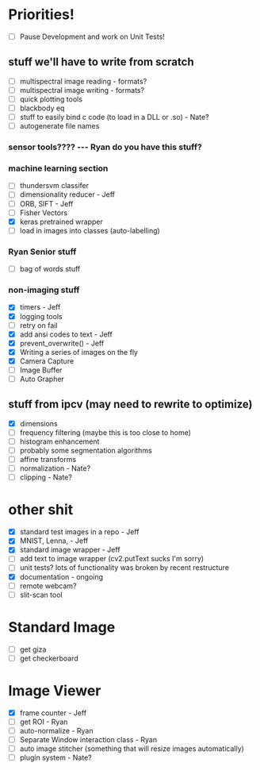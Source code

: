 # Priorities!
- [ ] Pause Development and work on Unit Tests!

## stuff we'll have to write from scratch
- [ ] multispectral image reading - formats?
- [ ] multispectral image writing - formats?
- [ ] quick plotting tools
- [ ] blackbody eq
- [ ] stuff to easily bind c code (to load in a DLL or .so) - Nate?
- [ ] autogenerate file names

### sensor tools???? --- Ryan do you have this stuff?

### machine learning section
- [ ] thundersvm classifer
- [ ] dimensionality reducer - Jeff
- [ ] ORB, SIFT - Jeff
- [ ] Fisher Vectors
- [x] keras pretrained wrapper
- [ ] load in images into classes (auto-labelling)

### Ryan Senior stuff
- [ ] bag of words stuff

### non-imaging stuff
- [x] timers - Jeff
- [x] logging tools
- [ ] retry on fail
- [x] add ansi codes to text - Jeff
- [x] prevent_overwrite() - Jeff
- [x] Writing a series of images on the fly
- [x] Camera Capture
- [ ] Image Buffer
- [ ] Auto Grapher

## stuff from ipcv (may need to rewrite to optimize)
- [x] dimensions
- [ ] frequency filtering (maybe this is too close to home)
- [ ] histogram enhancement
- [ ] probably some segmentation algorithms
- [ ] affine transforms
- [ ] normalization - Nate?
- [ ] clipping - Nate?

# other shit
- [x] standard test images in a repo - Jeff
- [x] MNIST, Lenna, - Jeff
- [x] standard image wrapper - Jeff
- [ ] add text to image wrapper (cv2.putText sucks I'm sorry)
- [ ] unit tests? lots of functionality was broken by recent restructure
- [x] documentation - ongoing
- [ ] remote webcam?
- [ ] slit-scan tool

# Standard Image
- [ ] get giza
- [ ] get checkerboard

# Image Viewer
- [x] frame counter - Jeff
- [ ] get ROI - Ryan
- [ ] auto-normalize - Ryan
- [ ] Separate Window interaction class - Ryan
- [ ] auto image stitcher (something that will resize images automatically)
- [ ] plugin system - Nate?
